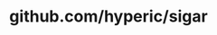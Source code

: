 ---
layout: post
title: github.com/hyperic/sigar
categories: link
tags: [انگلیسی, گیت‌هاب, برنامه‌نویسی]
---